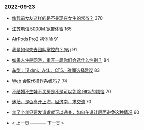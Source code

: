 ### 2022-09-23 
- [像我前女友这样的是不是现在女生的常态？](https://www.v2ex.com/t/882353) 370
- [江苏电信 5000M 宽带体验](https://www.v2ex.com/t/882261) 165
- [AirPods Pro2 初体验](https://www.v2ex.com/t/882311) 91
- [我是如何失去团队掌控的？(转)](https://www.v2ex.com/t/882400) 91
- [如果人生是网游，重开一局你们会选什么性别？](https://www.v2ex.com/t/882380) 84
- [车型：汉 dmi、A4L、CT5、雅阁选择建议](https://www.v2ex.com/t/882331) 83
- [Web 会取代操作系统吗？](https://www.v2ex.com/t/882341) 74
- [不结婚不生娃不买房是不是可以免除 99%的烦恼](https://www.v2ex.com/t/882436) 70
- [迷茫，是否离开上海，回济南，求交流](https://www.v2ex.com/t/882291) 70
- [羊了个羊只要发请求就可以通关，如何在设计层面避免这种情况](https://www.v2ex.com/t/882304) 60 

- [ < 上一页 ](https://github.com/able8/v2ex-hot-record/blob/master/2022-09-22.md) -------- [ 下一页 > ](https://github.com/able8/v2ex-hot-record/blob/master/2022-09-24.md)